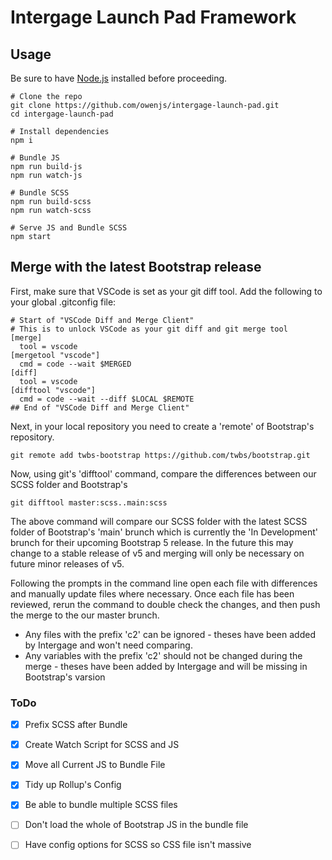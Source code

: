 # Intergage Launch Pad Framework

## Usage
Be sure to have [Node.js](https://nodejs.org/) installed before proceeding.
```
# Clone the repo
git clone https://github.com/owenjs/intergage-launch-pad.git
cd intergage-launch-pad

# Install dependencies
npm i

# Bundle JS
npm run build-js
npm run watch-js

# Bundle SCSS
npm run build-scss
npm run watch-scss

# Serve JS and Bundle SCSS
npm start
```

## Merge with the latest Bootstrap release
First, make sure that VSCode is set as your git diff tool. Add the following to your global .gitconfig file:
```
# Start of "VSCode Diff and Merge Client"
# This is to unlock VSCode as your git diff and git merge tool
[merge]
  tool = vscode
[mergetool "vscode"]
  cmd = code --wait $MERGED
[diff]
  tool = vscode
[difftool "vscode"]
  cmd = code --wait --diff $LOCAL $REMOTE
## End of "VSCode Diff and Merge Client"
```

Next, in your local repository you need to create a 'remote' of Bootstrap's repository.
```
git remote add twbs-bootstrap https://github.com/twbs/bootstrap.git
```
Now, using git's 'difftool' command, compare the differences between our SCSS folder and Bootstrap's
```
git difftool master:scss..main:scss
```
The above command will compare our SCSS folder with the latest SCSS folder of Bootstrap's 'main' brunch which is currently the 'In Development' brunch for their upcoming Bootstrap 5 release. In the future this may change to a stable release of v5 and merging will only be necessary on future minor releases of v5.

Following the prompts in the command line open each file with differences and manually update files where necessary. Once each file has been reviewed, rerun the command to double check the changes, and then push the merge to the our master brunch.
 - Any files with the prefix 'c2' can be ignored - theses have been added by Intergage and won't need comparing.
 - Any variables with the prefix 'c2' should not be changed during the merge - theses have been added by Intergage and will be missing in Bootstrap's varsion

### ToDo
- [x] Prefix SCSS after Bundle
- [x] Create Watch Script for SCSS and JS
- [x] Move all Current JS to Bundle File
- [x] Tidy up Rollup's Config
- [x] Be able to bundle multiple SCSS files

- [ ] Don't load the whole of Bootstrap JS in the bundle file
- [ ] Have config options for SCSS so CSS file isn't massive
